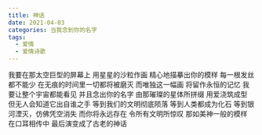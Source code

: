 ```yaml
---
title: 神话
date: 2021-04-03
categories: 当我念到你的名字
tags:
  - 爱情
  - 爱情诗歌
---
```


我要在那太空巨型的屏幕上
用星星的沙粒作画<!--more-->
精心地描摹出你的模样
每一根发丝都不能少
在无痕的时间里一切都将被磨灭
而唯独这一幅画
将留作永恒的记忆
我要让整个宇宙都能看见
并且念出你的名字
由那璀璨的星体所拼缀
用爱浇筑成型
但无人会知道它出自谁之手
等到我们的文明彻底陨落
等到人类都成为化石
等到银河湮灭，仿佛凭空消失
而你将永远存在
令所有文明所惊叹
那如美神一般的模样
在口耳相传中
最后演变成了古老的神话